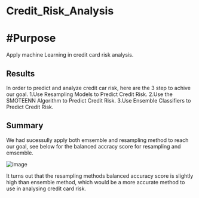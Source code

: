 # Credit_Risk_Analysis

# #Purpose 
Apply machine Learning in credit card risk analysis.

## Results
In order to predict and analyze credit car risk, here are the 3 step to achive our goal.
1.Use Resampling Models to Predict Credit Risk.
2.Use the SMOTEENN Algorithm to Predict Credit Risk.
3.Use Ensemble Classifiers to Predict Credit Risk.

## Summary
We had sucessully apply both emsemble and resampling method to reach our goal, see below for the balanced accracy score for resampling and emsemble.

![image](https://user-images.githubusercontent.com/109333158/215369354-a7af8e1d-2be2-4a34-bc14-68d45997b465.png)

It turns out that the resampling methods balanced accuracy score is slightly high than ensemble method, which would be a more accurate method to use in analysing credit card risk.
